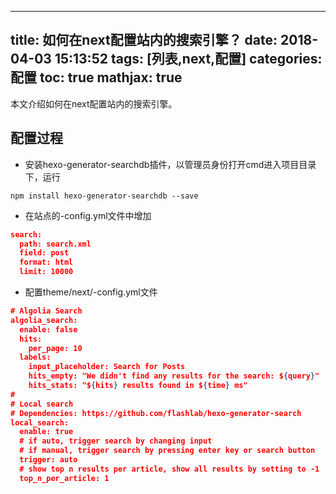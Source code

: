 
---
title: 如何在next配置站内的搜索引擎？
date: 2018-04-03 15:13:52
tags: [列表,next,配置]
categories: 配置
toc: true
mathjax: true
---
本文介绍如何在next配置站内的搜索引擎。
<!-- more -->

## 配置过程
- 安装hexo-generator-searchdb插件，以管理员身份打开cmd进入项目目录下，运行
```
npm install hexo-generator-searchdb --save
```
- 在站点的-config.yml文件中增加
```json
search:
  path: search.xml
  field: post
  format: html
  limit: 10000
```
- 配置theme/next/-config.yml文件
```json
# Algolia Search
algolia_search:
  enable: false
  hits:
    per_page: 10
  labels:
    input_placeholder: Search for Posts
    hits_empty: "We didn't find any results for the search: ${query}"
    hits_stats: "${hits} results found in ${time} ms"
#
# Local search
# Dependencies: https://github.com/flashlab/hexo-generator-search
local_search:
  enable: true
  # if auto, trigger search by changing input
  # if manual, trigger search by pressing enter key or search button
  trigger: auto
  # show top n results per article, show all results by setting to -1
  top_n_per_article: 1
```
